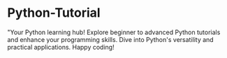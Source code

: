 # Python-Tutorial
 "Your Python learning hub! Explore beginner to advanced Python tutorials and enhance your programming skills. Dive into Python's versatility and practical applications. Happy coding! 
